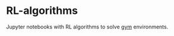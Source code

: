 # RL-algorithms

Jupyter notebooks with RL algorithms to solve [gym](https://github.com/openai/gym) environments.

